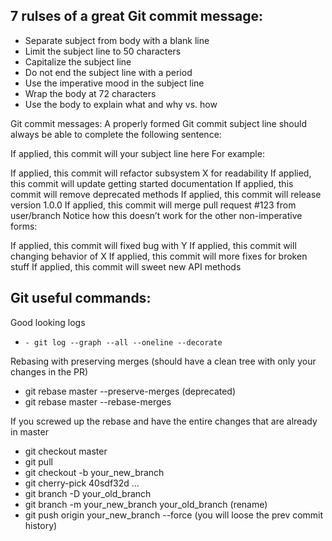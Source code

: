 ## 7 rulses of a great Git commit message:

- Separate subject from body with a blank line
- Limit the subject line to 50 characters
- Capitalize the subject line
- Do not end the subject line with a period
- Use the imperative mood in the subject line
- Wrap the body at 72 characters
- Use the body to explain what and why vs. how

Git commit messages: 
A properly formed Git commit subject line should always be able to complete the following sentence:

If applied, this commit will your subject line here
For example:

If applied, this commit will refactor subsystem X for readability
If applied, this commit will update getting started documentation
If applied, this commit will remove deprecated methods
If applied, this commit will release version 1.0.0
If applied, this commit will merge pull request #123 from user/branch
Notice how this doesn’t work for the other non-imperative forms:

If applied, this commit will fixed bug with Y
If applied, this commit will changing behavior of X
If applied, this commit will more fixes for broken stuff
If applied, this commit will sweet new API methods

## Git useful commands:

Good looking logs
- `- git log --graph --all --oneline --decorate`

Rebasing with preserving merges (should have a clean tree with only your changes in the PR)
- git rebase master --preserve-merges (deprecated)
- git rebase master --rebase-merges

If you screwed up the rebase and have the entire changes that are already in master
- git checkout master
- git pull
- git checkout -b your_new_branch
- git cherry-pick 40sdf32d
...
- git branch -D your_old_branch
- git branch -m your_new_branch your_old_branch (rename)
- git push origin your_new_branch --force (you will loose the prev commit history)
